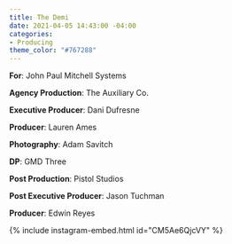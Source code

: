 ```yaml
---
title: The Demi
date: 2021-04-05 14:43:00 -04:00
categories:
- Producing
theme_color: "#767288"
---
```


**For**: John Paul Mitchell Systems

**Agency Production**: The Auxiliary Co.

**Executive Producer**: Dani Dufresne

**Producer**: Lauren Ames

**Photography**: Adam Savitch

**DP**: GMD Three

**Post Production**: Pistol Studios

**Post Executive Producer**: Jason Tuchman

**Producer**: Edwin Reyes

{% include instagram-embed.html id="CM5Ae6QjcVY" %}